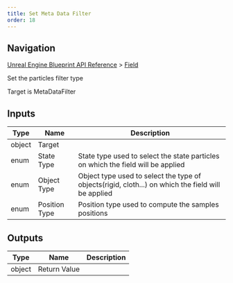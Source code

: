```yaml
---
title: Set Meta Data Filter
order: 18
---
```

## Navigation

[Unreal Engine Blueprint API Reference](https://dev.epicgames.com/documentation/en-us/unreal-engine/BlueprintAPI) > [Field](https://dev.epicgames.com/documentation/en-us/unreal-engine/BlueprintAPI/Field)

Set the particles filter type

Target is MetaDataFilter

## Inputs

| Type | Name | Description |
| --- | --- | --- |
| object | Target |  |
| enum | State Type | State type used to select the state particles on which the field will be applied |
| enum | Object Type | Object type used to select the type of objects(rigid, cloth...) on which the field will be applied |
| enum | Position Type | Position type used to compute the samples positions |

## Outputs

| Type | Name | Description |
| --- | --- | --- |
| object | Return Value |  |
